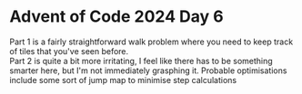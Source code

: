 Advent of Code 2024 Day 6
=========================

Part 1 is a fairly straightforward walk problem where you need to keep track of tiles that you've seen before.  
Part 2 is quite a bit more irritating, I feel like there has to be something smarter here, but I'm not immediately
grasphing it. Probable optimisations include some sort of jump map to minimise step calculations